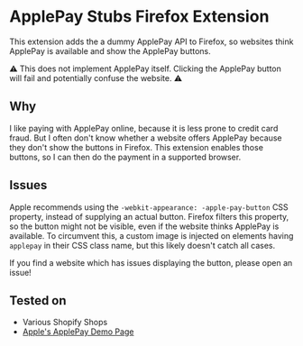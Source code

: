 # ApplePay Stubs Firefox Extension

This extension adds the a dummy ApplePay API to Firefox, so websites think
ApplePay is available and show the ApplePay buttons.

⚠️ This does not implement ApplePay itself. Clicking the ApplePay button will
fail and potentially confuse the website. ⚠️

## Why

I like paying with ApplePay online, because it is less prone to credit card
fraud. But I often don't know whether a website offers ApplePay because they
don't show the buttons in Firefox. This extension enables those buttons, so I
can then do the payment in a supported browser.

## Issues
Apple recommends using the `-webkit-appearance: -apple-pay-button` CSS property,
instead of supplying an actual button. Firefox filters this property, so the
button might not be visible, even if the website thinks ApplePay is available.
To circumvent this, a custom image is injected on elements having `applepay` in
their CSS class name, but this likely doesn't catch all cases.

If you find a website which has issues displaying the button, please open an issue!

## Tested on
* Various Shopify Shops
* [Apple's ApplePay Demo Page](https://applepaydemo.apple.com/)

